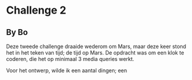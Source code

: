 # Challenge 2

## By Bo

Deze tweede challenge draaide wederom om Mars, maar deze keer stond het in het teken van tijd; de tijd op Mars. De opdracht was om een klok te coderen, die het op minimaal 3 media queries werkt.

Voor het ontwerp, wilde ik een aantal dingen; een